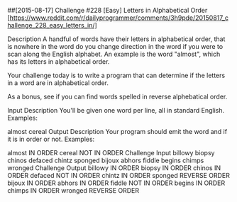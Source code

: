 ##[2015-08-17] Challenge #228 [Easy] Letters in Alphabetical Order [https://www.reddit.com/r/dailyprogrammer/comments/3h9pde/20150817_challenge_228_easy_letters_in/]

Description
A handful of words have their letters in alphabetical order, that is nowhere in the word do you change direction in the word if you were to scan along the English alphabet. An example is the word "almost", which has its letters in alphabetical order.

Your challenge today is to write a program that can determine if the letters in a word are in alphabetical order.

As a bonus, see if you can find words spelled in reverse alphebatical order.

Input Description
You'll be given one word per line, all in standard English. Examples:

almost
cereal
Output Description
Your program should emit the word and if it is in order or not. Examples:

almost IN ORDER
cereal NOT IN ORDER
Challenge Input
billowy
biopsy
chinos
defaced
chintz
sponged
bijoux
abhors
fiddle
begins
chimps
wronged
Challenge Output
billowy IN ORDER
biopsy IN ORDER
chinos IN ORDER
defaced NOT IN ORDER
chintz IN ORDER
sponged REVERSE ORDER 
bijoux IN ORDER
abhors IN ORDER
fiddle NOT IN ORDER
begins IN ORDER
chimps IN ORDER
wronged REVERSE ORDER